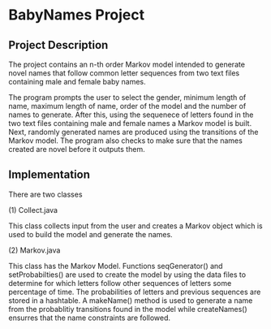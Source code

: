 # BabyNames Project

## Project Description

The project contains an n-th order Markov model intended to generate novel names that follow common letter sequences from two text files containing male and female baby names. 

The program prompts the user to select the gender, minimum length of name, maximum length of name, order of the model and the number of names to generate. After this, using the sequenece of letters found in the two text files containing male and female names a Markov model is built. Next, randomly generated names are produced using the transitions of the Markov model. The program also checks to make sure that the names created are novel before it outputs them.

## Implementation

There are two classes 

(1) Collect.java

This class collects input from the user and creates a Markov object which is used to build the model and generate the names.

(2) Markov.java
		
This class has the Markov Model. Functions seqGenerator() and setProbabilties() are used to create the model by using the data files to determine for which letters follow other sequences of letters some percentage of time. The probabilities of letters and previous sequences are stored in a hashtable. A makeName() method is used to generate a name from the probablitiy transitions found in the model while createNames() ensurres that the name constraints are followed. 

	

